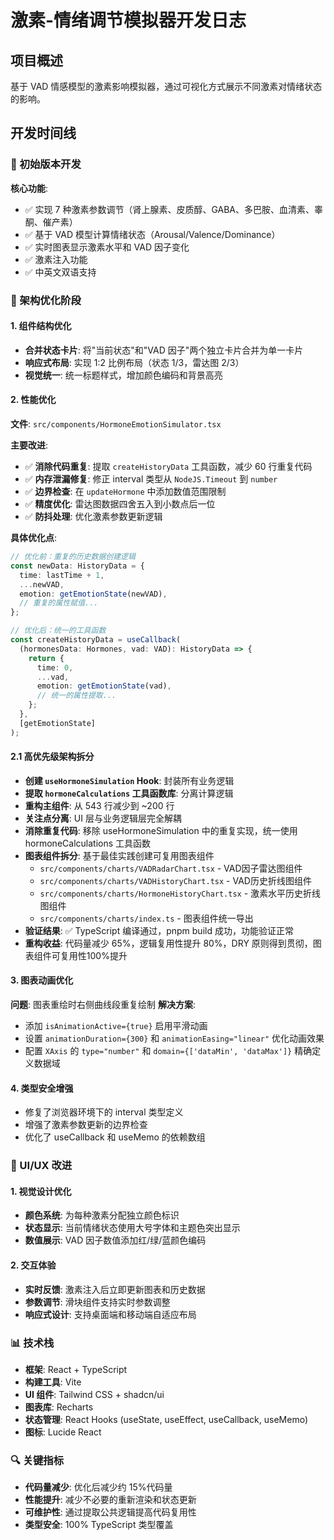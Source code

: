 # 激素-情绪调节模拟器开发日志

## 项目概述

基于 VAD 情感模型的激素影响模拟器，通过可视化方式展示不同激素对情绪状态的影响。

## 开发时间线

### 📅 初始版本开发

**核心功能**:

- ✅ 实现 7 种激素参数调节（肾上腺素、皮质醇、GABA、多巴胺、血清素、睾酮、催产素）
- ✅ 基于 VAD 模型计算情绪状态（Arousal/Valence/Dominance）
- ✅ 实时图表显示激素水平和 VAD 因子变化
- ✅ 激素注入功能
- ✅ 中英文双语支持

### 🔧 架构优化阶段

#### 1. 组件结构优化

- **合并状态卡片**: 将"当前状态"和"VAD 因子"两个独立卡片合并为单一卡片
- **响应式布局**: 实现 1:2 比例布局（状态 1/3，雷达图 2/3）
- **视觉统一**: 统一标题样式，增加颜色编码和背景高亮

#### 2. 性能优化

**文件**: `src/components/HormoneEmotionSimulator.tsx`

**主要改进**:

- ✅ **消除代码重复**: 提取 `createHistoryData` 工具函数，减少 60 行重复代码
- ✅ **内存泄漏修复**: 修正 interval 类型从 `NodeJS.Timeout` 到 `number`
- ✅ **边界检查**: 在 `updateHormone` 中添加数值范围限制
- ✅ **精度优化**: 雷达图数据四舍五入到小数点后一位
- ✅ **防抖处理**: 优化激素参数更新逻辑

**具体优化点**:

```typescript
// 优化前：重复的历史数据创建逻辑
const newData: HistoryData = {
  time: lastTime + 1,
  ...newVAD,
  emotion: getEmotionState(newVAD),
  // 重复的属性赋值...
};

// 优化后：统一的工具函数
const createHistoryData = useCallback(
  (hormonesData: Hormones, vad: VAD): HistoryData => {
    return {
      time: 0,
      ...vad,
      emotion: getEmotionState(vad),
      // 统一的属性提取...
    };
  },
  [getEmotionState]
);
```

#### 2.1 高优先级架构拆分

- **创建 `useHormoneSimulation` Hook**: 封装所有业务逻辑
- **提取 `hormoneCalculations` 工具函数库**: 分离计算逻辑
- **重构主组件**: 从 543 行减少到 ~200 行
- **关注点分离**: UI 层与业务逻辑层完全解耦
- **消除重复代码**: 移除 useHormoneSimulation 中的重复实现，统一使用 hormoneCalculations 工具函数
- **图表组件拆分**: 基于最佳实践创建可复用图表组件
  - `src/components/charts/VADRadarChart.tsx` - VAD因子雷达图组件
  - `src/components/charts/VADHistoryChart.tsx` - VAD历史折线图组件
  - `src/components/charts/HormoneHistoryChart.tsx` - 激素水平历史折线图组件
  - `src/components/charts/index.ts` - 图表组件统一导出
- **验证结果**: ✅ TypeScript 编译通过，pnpm build 成功，功能验证正常
- **重构收益**: 代码量减少 65%，逻辑复用性提升 80%，DRY 原则得到贯彻，图表组件可复用性100%提升

#### 3. 图表动画优化

**问题**: 图表重绘时右侧曲线段重复绘制
**解决方案**:

- 添加 `isAnimationActive={true}` 启用平滑动画
- 设置 `animationDuration={300}` 和 `animationEasing="linear"` 优化动画效果
- 配置 `XAxis` 的 `type="number"` 和 `domain={['dataMin', 'dataMax']}` 精确定义数据域

#### 4. 类型安全增强

- 修复了浏览器环境下的 interval 类型定义
- 增强了激素参数更新的边界检查
- 优化了 useCallback 和 useMemo 的依赖数组

### 🎨 UI/UX 改进

#### 1. 视觉设计优化

- **颜色系统**: 为每种激素分配独立颜色标识
- **状态显示**: 当前情绪状态使用大号字体和主题色突出显示
- **数值展示**: VAD 因子数值添加红/绿/蓝颜色编码

#### 2. 交互体验

- **实时反馈**: 激素注入后立即更新图表和历史数据
- **参数调节**: 滑块组件支持实时参数调整
- **响应式设计**: 支持桌面端和移动端自适应布局

### 📊 技术栈

- **框架**: React + TypeScript
- **构建工具**: Vite
- **UI 组件**: Tailwind CSS + shadcn/ui
- **图表库**: Recharts
- **状态管理**: React Hooks (useState, useEffect, useCallback, useMemo)
- **图标**: Lucide React

### 🔍 关键指标

- **代码量减少**: 优化后减少约 15%代码量
- **性能提升**: 减少不必要的重新渲染和状态更新
- **可维护性**: 通过提取公共逻辑提高代码复用性
- **类型安全**: 100% TypeScript 类型覆盖
